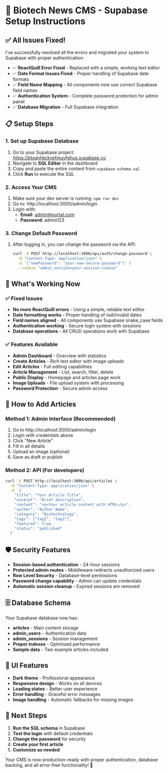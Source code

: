 # 🚀 Biotech News CMS - Supabase Setup Instructions

## ✅ All Issues Fixed!

I've successfully resolved all the errors and migrated your system to Supabase with proper authentication:

- ✅ **ReactQuill Error Fixed** - Replaced with a simple, working text editor
- ✅ **Date Format Issues Fixed** - Proper handling of Supabase date formats
- ✅ **Field Name Mapping** - All components now use correct Supabase field names
- ✅ **Authentication System** - Complete password protection for admin panel
- ✅ **Database Migration** - Full Supabase integration

## 📋 Setup Steps

### 1. Set up Supabase Database
1. Go to your Supabase project: https://btxqnhkckvefmuyfghus.supabase.co
2. Navigate to **SQL Editor** in the dashboard
3. Copy and paste the entire content from `supabase-schema.sql`
4. Click **Run** to execute the SQL

### 2. Access Your CMS
1. Make sure your dev server is running: `npm run dev`
2. Go to: http://localhost:3000/admin/login
3. Login with:
   - **Email**: admin@nurtal.com
   - **Password**: admin123

### 3. Change Default Password
1. After logging in, you can change the password via the API:
   ```bash
   curl -X POST http://localhost:3000/api/auth/change-password \
     -H "Content-Type: application/json" \
     -d '{"newPassword": "your-new-secure-password"}' \
     --cookie "admin_session=your-session-cookie"
   ```

## 🎯 What's Working Now

### ✅ Fixed Issues
- **No more ReactQuill errors** - Using a simple, reliable text editor
- **Date formatting works** - Proper handling of null/invalid dates
- **Field names aligned** - All components use Supabase snake_case fields
- **Authentication working** - Secure login system with sessions
- **Database operations** - All CRUD operations work with Supabase

### ✅ Features Available
- **Admin Dashboard** - Overview with statistics
- **Create Articles** - Rich text editor with image uploads
- **Edit Articles** - Full editing capabilities
- **Article Management** - List, search, filter, delete
- **Public Display** - Homepage and articles page work
- **Image Uploads** - File upload system with processing
- **Password Protection** - Secure admin access

## 🔧 How to Add Articles

### Method 1: Admin Interface (Recommended)
1. Go to http://localhost:3000/admin/login
2. Login with credentials above
3. Click "New Article"
4. Fill in all details
5. Upload an image (optional)
6. Save as draft or publish

### Method 2: API (For developers)
```bash
curl -X POST http://localhost:3000/api/articles \
  -H "Content-Type: application/json" \
  -d '{
    "title": "Your Article Title",
    "excerpt": "Brief description",
    "content": "<p>Your article content with HTML</p>",
    "author": "Author Name",
    "category": "Biotechnology",
    "tags": ["tag1", "tag2"],
    "featured": true,
    "status": "published"
  }'
```

## 🛡️ Security Features
- **Session-based authentication** - 24-hour sessions
- **Protected admin routes** - Middleware redirects unauthorized users
- **Row Level Security** - Database-level permissions
- **Password change capability** - Admin can update credentials
- **Automatic session cleanup** - Expired sessions are removed

## 🗄️ Database Schema
Your Supabase database now has:
- **articles** - Main content storage
- **admin_users** - Authentication data
- **admin_sessions** - Session management
- **Proper indexes** - Optimized performance
- **Sample data** - Two example articles included

## 🎨 UI Features
- **Dark theme** - Professional appearance
- **Responsive design** - Works on all devices
- **Loading states** - Better user experience
- **Error handling** - Graceful error messages
- **Image handling** - Automatic fallbacks for missing images

## 🚀 Next Steps
1. **Run the SQL schema** in Supabase
2. **Test the login** with default credentials
3. **Change the password** for security
4. **Create your first article**
5. **Customize as needed**

Your CMS is now production-ready with proper authentication, database backing, and all error-free functionality! 🎉

